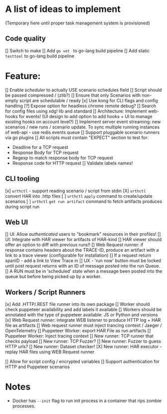 # A list of ideas to implement
(Temporary here until proper task management system is provisioned)


## Code quality
[] Switch to make
[] Add `go vet ` to go-lang build pipeline
[] Add static `testtool` to go-lang build pipeline

# Feature:
[] Enable *scheduler* to actually USE scenario schedules field
[] Script should be passed compressed / (zlib?)
[] Ensure that only Scenarios with non-empty script are schedulable / ready
[x] Use kong for CLI flags and config handling
[?] Expose option for headless chrome remote debug?
[] Search for config files using xdg! lib and standard
[] Architecture: Implement web-hooks for events! (UI design to add option to add hooks + UI to manage existing hooks on account level?)
[] Implement server event streaming: new scenarios / new runs / scenario update. To sync multiple running instances of web-api - use redis events queue
[] Support pluggable scenario runners via go plugins
[] All scripts must contain "EXPECT" section to test for:
- Deadline for a TCP request
- Response Body for TCP request
- Regexp to match response body for TCP request
- Response code for HTTP request
[] Validate labels names!

## CLI tooling
[x] `urthctl` - support reading scenario / script from stdin
[X] `urthctl` convert HAR into .http files
[ ] `urthctl` `apply` command to create/update scenarios
[ ] `urthctl` `get run artifact` command to fetch artifacts produces during script run

## Web UI
[] UI: Allow _authenticated_ users to "bookmark" resources in their profiles!
[] UI: Integrate with HAR viewer for artifacts of HAR-kind
[] HAR viewer should offer an option to diff with previous runs!!
[] Web Request runner: if response contains headers about the TRACE-ID, produce an artifact with a link to a trace viewer (configurable for installation)
[] If a request return spanID - add a link to View Trace in <Jager>
[] UX - 'run now' button must be locked until post request returns with an ID of message posted into the run Queue.
[] A RUN must be in 'scheduled' state when a message been posted into the queue but before being picked up by a worker.

## Workers / Script Runners
[x] Add .HTTP/.REST file runner into its own package
[] Worker should check puppeteer availability and add labels it available
[] Workers should be annotated with the type of puppeteer available: JS or Python and versions
[x] Web Request runner: integrate WEB listener to produce HTTP log + HAR file as artifacts
[] Web request runner must inject trancing context / Jaeger / OpenTelemetry
[] Puppeteer Worker: export HAR File as run artifacts
[] Puppeteer Worker: Inject tracing context
[] New runner: TCP runner that checks payload
[] New runner: TCP Fuzzer?
[] New runner: Fuzzer to guess HTTP urls?
[] New runner: Dataset checker!
[X] New runner: HAR executor - replay HAR files using WEB Request runner


[] Allow for script config / encrypted variables
[] Support authentication for HTTP and Puppeteer scenarios


# Notes
- Docker has `--init` flag to run init process in a container that rips zombie processes.
